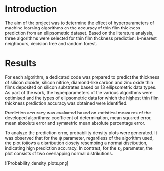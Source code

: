 # Introduction

The aim of the project was to determine the effect of hyperparameters of machine learning algorithms on the accuracy of thin film thickness prediction from an ellipsometric dataset. Based on the literature analysis, three algorithms were selected for thin film thickness prediction: k-nearest neighbours, decision tree and random forest.

# Results

For each algorithm, a dedicated code was prepared to predict the thickness of silicon dioxide, silicon nitride, diamond-like carbon and zinc oxide thin films deposited on silicon substrates based on 13 ellipsometric data types. As part of the work, the hyperparameters of the various algorithms were optimised and the types of ellipsometric data for which the highest thin film thickness prediction accuracy was obtained were identified.

Prediction accuracy was evaluated based on statistical measures of the developed algorithms: coefficient of determination, mean squared error, mean absolute error and symmetric mean absolute percentage error. 

To analyze the prediction error, probability density plots were generated. It was observed that for the ψ parameter, regardless of the algorithm used, the plot follows a distribution closely resembling a normal distribution, indicating high prediction accuracy. In contrast, for the ε₂ parameter, the plot consists of two overlapping normal distributions.

![Probability_density_plots.png]
